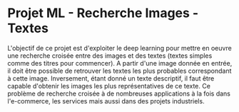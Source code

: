 # Projet ML - Recherche Images - Textes

L'objectif de ce projet est d'exploiter le deep learning pour mettre en oeuvre une recherche croisée 
entre des images et des textes (textes simples comme des titres 
pour commencer).
A partir d'une image donnée en entrée, il doit être possible de 
retrouver les textes les plus probables correspondant à cette image. 
Inversement, étant donné un texte descriptif, il faut être capable 
d'obtenir les images les plus représentatives de ce texte. 
Ce problème de recherche croisée à de nombreuses applications à la 
fois dans l'e-commerce, les services mais aussi dans des 
projets industriels.